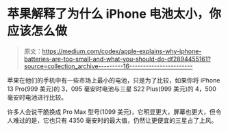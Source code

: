 # 苹果解释了为什么 iPhone 电池太小，你应该怎么做

> 原文：<https://medium.com/codex/apple-explains-why-iphone-batteries-are-too-small-and-what-you-should-do-df2894455161?source=collection_archive---------16----------------------->

苹果在他们的手机中有一些市场上最小的电池，只是为了比较，如果你将 iPhone 13 Pro(999 美元)的 3，095 毫安时电池与三星 S22 Plus(999 美元)的 4，500 毫安时电池进行比较。

许多人会说干脆换成 Pro Max 型号(1099 美元)，它明显更大，屏幕也更大，但令人难过的是，它也只有 4350 毫安时的最大值，仍然让更便宜的三星占了上风。